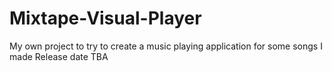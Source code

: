 # Mixtape-Visual-Player
My own project to try to create a music playing application for some songs I made
Release date TBA
